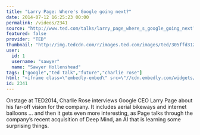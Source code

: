 ```yaml
---
title: "Larry Page: Where's Google going next?"
date: 2014-07-12 16:25:23 00:00
permalink: /videos/2341
source: "http://www.ted.com/talks/larry_page_where_s_google_going_next?utm_campaign=&utm_medium=on.ted.com-twitter&utm_content=awesm-publisher&awesm=on.ted.com_c0GQi&utm_source=t.co#t-742104"
featured: false
provider: "TED"
thumbnail: "http://img.tedcdn.com/r/images.ted.com/images/ted/305ffd312450b409757879c70f073bb0d8883656_1600x1200.jpg?c=1280%2C720&ll=1&quality=89&w=1200"
user:
  id: 1
  username: "sawyer"
  name: "Sawyer Hollenshead"
tags: ["google","ted talk","future","charlie rose"]
html: "<iframe class=\"embedly-embed\" src=\"//cdn.embedly.com/widgets/media.html?src=http%3A%2F%2Fembed.ted.com%2Ftalks%2Flarry_page_where_s_google_going_next.html&wmode=transparent&url=http%3A%2F%2Fwww.ted.com%2Ftalks%2Flarry_page_where_s_google_going_next&image=http%3A%2F%2Fimg.tedcdn.com%2Fr%2Fimages.ted.com%2Fimages%2Fted%2F305ffd312450b409757879c70f073bb0d8883656_1600x1200.jpg%3Fc%3D1280%252C720%26ll%3D1%26quality%3D89%26w%3D1200&key=daaebf4d9cdd46779200162d0ca86e20&type=text%2Fhtml&schema=ted\" width=\"640\" height=\"360\" scrolling=\"no\" frameborder=\"0\" allowfullscreen></iframe>"
id: 2341
---
```


Onstage at TED2014, Charlie Rose interviews Google CEO Larry Page about his far-off vision for the company. It includes aerial bikeways and internet balloons … and then it gets even more interesting, as Page talks through the company’s recent acquisition of Deep Mind, an AI that is learning some surprising things.